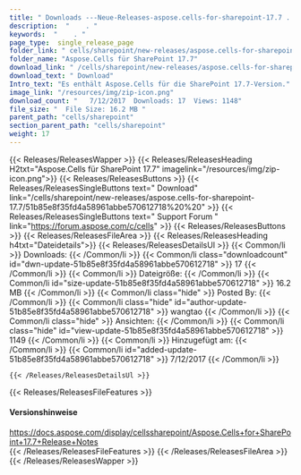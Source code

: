 ```yaml
---
title: " Downloads ---Neue-Releases-aspose.cells-for-sharepoint-17.7 . "
description:  "    . " 
keywords:  "    . " 
page_type:  single_release_page
folder_link: " cells/sharepoint/new-releases/aspose.cells-for-sharepoint-17.7/"
folder_name: "Aspose.Cells für SharePoint 17.7"
download_link: " /cells/sharepoint/new-releases/aspose.cells-for-sharepoint-17.7/51b85e8f35fd4a58961abbe570612718"
download_text: " Download"
Intro_text: "Es enthält Aspose.Cells für die SharePoint 17.7-Version."
image_link: "/resources/img/zip-icon.png"
download_count: "   7/12/2017  Downloads: 17  Views: 1148"
file_size: "  File Size: 16.2 MB "
parent_path: "cells/sharepoint"
section_parent_path: "cells/sharepoint"
weight: 17
---
```


{{< Releases/ReleasesWapper >}}
  {{< Releases/ReleasesHeading H2txt="Aspose.Cells für SharePoint 17.7" imagelink="/resources/img/zip-icon.png">}}
  {{< Releases/ReleasesButtons >}}
    {{< Releases/ReleasesSingleButtons text=" Download" link="/cells/sharepoint/new-releases/aspose.cells-for-sharepoint-17.7/51b85e8f35fd4a58961abbe570612718%20%20" >}}
    {{< Releases/ReleasesSingleButtons text=" Support Forum " link="https://forum.aspose.com/c/cells" >}}
  {{< Releases/ReleasesButtons >}}
  {{< Releases/ReleasesFileArea >}}
    {{< Releases/ReleasesHeading h4txt="Dateidetails">}}
    {{< Releases/ReleasesDetailsUl >}}
            {{< Common/li >}} Downloads: {{< /Common/li >}}
      {{< Common/li class="downloadcount" id="dwn-update-51b85e8f35fd4a58961abbe570612718" >}} 17 {{< /Common/li >}}
      {{< Common/li >}} Dateigröße: {{< /Common/li >}}
      {{< Common/li id="size-update-51b85e8f35fd4a58961abbe570612718" >}} 16.2 MB {{< /Common/li >}} 
      {{< Common/li  class="hide" >}} Posted By: {{< /Common/li >}} 
      {{< Common/li class="hide" id="author-update-51b85e8f35fd4a58961abbe570612718" >}} wangtao {{< /Common/li >}}
      {{< Common/li class="hide" >}} Ansichten: {{< /Common/li >}}
      {{< Common/li class="hide" id="view-update-51b85e8f35fd4a58961abbe570612718" >}} 1149 {{< /Common/li >}}
      {{< Common/li >}} Hinzugefügt am: {{< /Common/li >}}
      {{< Common/li id="added-update-51b85e8f35fd4a58961abbe570612718" >}} 7/12/2017 {{< /Common/li >}} 

    {{< /Releases/ReleasesDetailsUl >}}

  {{< Releases/ReleasesFileFeatures >}}
      <h4>Versionshinweise</h4><div> <a href="https://docs.aspose.com/display/cellssharepoint/Aspose.Cells+for+SharePoint+17.7+Release+Notes">https://docs.aspose.com/display/cellssharepoint/Aspose.Cells+for+SharePoint+17.7+Release+Notes</a></div>
  {{< /Releases/ReleasesFileFeatures >}}
 {{< /Releases/ReleasesFileArea >}}
{{< /Releases/ReleasesWapper >}}



